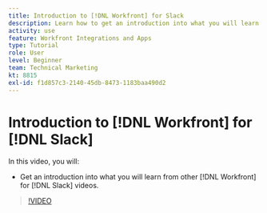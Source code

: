 ```yaml
---
title: Introduction to [!DNL Workfront] for Slack
description: Learn how to get an introduction into what you will learn from other [!DNL Workfront] for Slack videos.
activity: use
feature: Workfront Integrations and Apps
type: Tutorial
role: User
level: Beginner
team: Technical Marketing
kt: 8815
exl-id: f1d857c3-2140-45db-8473-1183baa490d2
---
```

# Introduction to [!DNL Workfront] for [!DNL Slack]

In this video, you will:

* Get an introduction into what you will learn from other [!DNL Workfront] for [!DNL Slack] videos.

>[!VIDEO](https://video.tv.adobe.com/v/335116/?quality=12)
